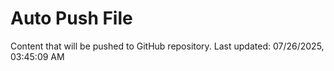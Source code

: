 # Auto Push File

Content that will be pushed to GitHub repository.
Last updated: 07/26/2025, 03:45:09 AM